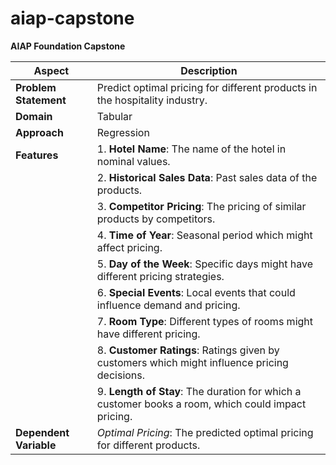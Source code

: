 # aiap-capstone
**AIAP Foundation Capstone**

| **Aspect**             | **Description**                                                                 |
|------------------------|---------------------------------------------------------------------------------|
| **Problem Statement**  | Predict optimal pricing for different products in the hospitality industry.     |
| **Domain**             | Tabular                                                                         |
| **Approach**           | Regression                                                                      |
| **Features**           | 1. **Hotel Name**: The name of the hotel in nominal values.                     |
|                        | 2. **Historical Sales Data**: Past sales data of the products.                  |
|                        | 3. **Competitor Pricing**: The pricing of similar products by competitors.      |
|                        | 4. **Time of Year**: Seasonal period which might affect pricing.                |
|                        | 5. **Day of the Week**: Specific days might have different pricing strategies.  |
|                        | 6. **Special Events**: Local events that could influence demand and pricing.    |
|                        | 7. **Room Type**: Different types of rooms might have different pricing.        |
|                        | 8. **Customer Ratings**: Ratings given by customers which might influence pricing decisions. |
|                        | 9. **Length of Stay**: The duration for which a customer books a room, which could impact pricing. |
| **Dependent Variable** | *Optimal Pricing*: The predicted optimal pricing for different products.        |
